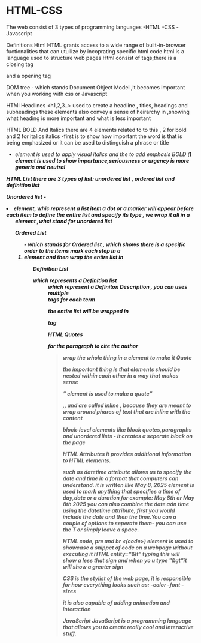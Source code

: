 # HTML-CSS
The web consist of 3 types of programming languages 
-HTML 
-CSS
-Javascript

Definitions
Html
HTML grants access to a wide range of built-in-browser fuctionalities that can utuilize by incoprating specific html code
html is a language used to structure web pages
Html consist of tags;there is a closing tag <p> and a opening tag</p>

DOM tree - which stands Document Object Model ,it becomes important when you working with css or Javascript

HTMl Headlines <h1,2,3..>
used to create a headline , titles, headings and subheadings
these elements also convey a sense of heirarchy in ,showing what heading is more important and what is less important

HTML BOLD And Italics
there are 4 elements related to to this , 2 for bold and 2 for italics
italics
-first is to show how important the word is that is being emphasized
or it can be used to distinguish a phrase or title
- <i> element is used to apply visual italics and the <em> to add emphasis
BOLD
(<strong>) element is used to show importance,seriousness or urgency
<b> is more generic and neutral

HTML List
there are 3 types of list: 
unordered list , ordered list and definition list

Unordered list - <li> element, whic represent a list item
a dot or a marker will appear before each item
to define the entire list and specify its type , we wrap it all in a <ul> element ,whci stand for unordered list

Ordered List
<ol>- which stands for Ordered list , which shows there is a specific order to the items
mark each step in a <li> element and then wrap the entire list in <ol>

Definition List
<dt> which represents a Definition list 
<dd> which represent a Definiton Description , you can uses multiple <dd> tags for each term
<dl> the entire list will be wrapped in <dl>tag

HTML Quotes
<p> for the paragraph
<cite> to cite the author 
<blockquote> wrap the whole thing in a <blockqoute> element to make it Quote

the important thing is that elements should be nested within each other in a way that makes sense

<q> element is used to make a quote 

<strong>,<b>,<I> and <em> are called inline , because they are meant to wrap around phares of text that are inline with the content

block-level elements like block quotes,paragraphs and unordered lists - it creates a seperate block on the page


HTML Attributes
it provides additional information to HTML elements.

such as datetime attribute allows us to specify the date and time in a format that computers can understand.
it is written like <time datetime=2025-05-08>May 8, 2025</time>
<time> element is used to mark anything that specifies a time of day,date or a duration for example:
<time>May 8th</time> or <time>May 8th 2025</time>
you can also combine the date adn time using the datetime attribute, first you would include the date and then the time.You can a couple of options to seperate them- you can use the T or simply leave a space.

HTML code, pre and br
<(code></code>)
element is used to showcase a snippet of code on a webpage without executing it
HTML entity="&It" typing this will show a less that sign and when yo u type "&gt"it will show a greater sign





CSS
is the stylist of the web page, it is responsible for how everything looks such as:
-color
-font
-sizes

it is also capable of adding animation and interaction 

JavaScript
JavaScript is a programming language that allows you to create really cool and interactive stuff.
